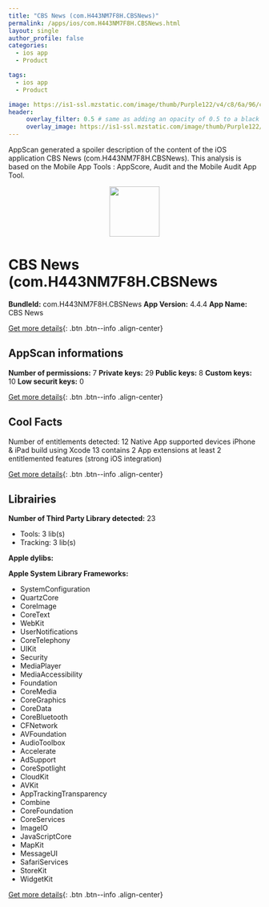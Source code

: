 ```yaml
---
title: "CBS News (com.H443NM7F8H.CBSNews)"
permalink: /apps/ios/com.H443NM7F8H.CBSNews.html
layout: single
author_profile: false
categories: 
  - ios app 
  - Product 

tags: 
  - ios app 
  - Product 

image: https://is1-ssl.mzstatic.com/image/thumb/Purple122/v4/c8/6a/96/c86a967c-e79f-cc50-138f-483848d19e50/AppIcon-1x_U007emarketing-0-7-0-85-220.png/512x512bb.jpg
header: 
     overlay_filter: 0.5 # same as adding an opacity of 0.5 to a black background
     overlay_image: https://is1-ssl.mzstatic.com/image/thumb/Purple122/v4/c8/6a/96/c86a967c-e79f-cc50-138f-483848d19e50/AppIcon-1x_U007emarketing-0-7-0-85-220.png/512x512bb.jpg
---
```

AppScan generated a spoiler description of the content of the iOS application CBS News (com.H443NM7F8H.CBSNews). This analysis is based on the Mobile App Tools : AppScore, Audit and the Mobile Audit App Tool.

  
  
<div style="text-align: center;"><img src="https://is1-ssl.mzstatic.com/image/thumb/Purple122/v4/c8/6a/96/c86a967c-e79f-cc50-138f-483848d19e50/AppIcon-1x_U007emarketing-0-7-0-85-220.png/512x512bb.jpg" width="100" height="100"></div>  
  
# CBS News (com.H443NM7F8H.CBSNews

**BundleId:** com.H443NM7F8H.CBSNews
**App Version:** 4.4.4
**App Name:** CBS News


[Get more details](/pricing.html){: .btn .btn--info .align-center}  
  
## AppScan informations 

**Number of permissions:** 7
**Private keys:** 29
**Public keys:** 8
**Custom keys:** 10
**Low securit keys:** 0
  
[Get more details](/pricing.html){: .btn .btn--info .align-center}

## Cool Facts

Number of entitlements detected: 12
Native App
supported devices iPhone & iPad
build using Xcode 13
contains 2 App extensions
at least 2 entitlemented features (strong iOS integration)
  
[Get more details](/pricing.html){: .btn .btn--info .align-center}

## Librairies 
**Number of Third Party Library detected:** 23
- Tools: 3 lib(s)
- Tracking: 3 lib(s)

**Apple dylibs:**


**Apple System Library Frameworks:**
- SystemConfiguration
- QuartzCore
- CoreImage
- CoreText
- WebKit
- UserNotifications
- CoreTelephony
- UIKit
- Security
- MediaPlayer
- MediaAccessibility
- Foundation
- CoreMedia
- CoreGraphics
- CoreData
- CoreBluetooth
- CFNetwork
- AVFoundation
- AudioToolbox
- Accelerate
- AdSupport
- CoreSpotlight
- CloudKit
- AVKit
- AppTrackingTransparency
- Combine
- CoreFoundation
- CoreServices
- ImageIO
- JavaScriptCore
- MapKit
- MessageUI
- SafariServices
- StoreKit
- WidgetKit


  
[Get more details](/pricing.html){: .btn .btn--info .align-center}

